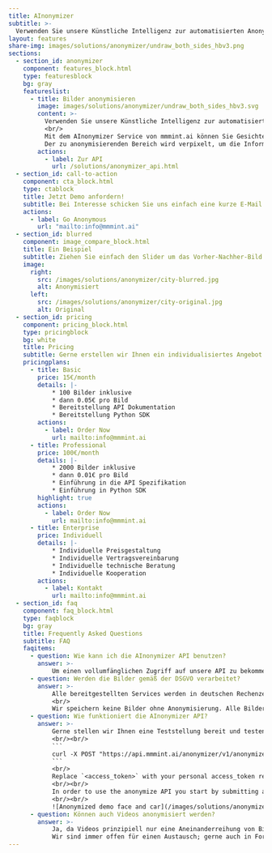 ```yaml
---
title: AInonymizer
subtitle: >-
  Verwenden Sie unsere Künstliche Intelligenz zur automatisierten Anonymisierung von Kennzeichen und Gesichtern - der AInonymizer!
layout: features
share-img: images/solutions/anonymizer/undraw_both_sides_hbv3.png
sections:
  - section_id: anonymizer
    component: features_block.html
    type: featuresblock
    bg: gray
    featureslist:
      - title: Bilder anonymisieren
        image: images/solutions/anonymizer/undraw_both_sides_hbv3.svg
        content: >-
          Verwenden Sie unsere Künstliche Intelligenz zur automatisierten <mark>Anonymisierung</mark> von Kennzeichen und Gesichtern.
          <br/>
          Mit dem AInonymizer Service von mmmint.ai können Sie Gesichter und Kennzeichen auf Fotos unkenntlich machen.
          Der zu anonymisierenden Bereich wird verpixelt, um die Informationen und personenbezogenen Daten unkenntlich zu machen.
        actions:
          - label: Zur API
            url: /solutions/anonymizer_api.html
  - section_id: call-to-action
    component: cta_block.html
    type: ctablock
    title: Jetzt Demo anfordern!
    subtitle: Bei Interesse schicken Sie uns einfach eine kurze E-Mail. Wir erstellen Ihnen einen Testzugang zu unserem AInonymizer-Service. Gerne unterstützen wir Sie beratend hinsichtlich der Implementierung in Ihr System.
    actions:
      - label: Go Anonymous
        url: "mailto:info@mmmint.ai"
  - section_id: blurred
    component: image_compare_block.html
    title: Ein Beispiel
    subtitle: Ziehen Sie einfach den Slider um das Vorher-Nachher-Bild zu vergleichen!
    image:
      right:
        src: /images/solutions/anonymizer/city-blurred.jpg
        alt: Anonymisiert
      left:
        src: /images/solutions/anonymizer/city-original.jpg
        alt: Original
  - section_id: pricing
    component: pricing_block.html
    type: pricingblock
    bg: white
    title: Pricing
    subtitle: Gerne erstellen wir Ihnen ein individualisiertes Angebot.
    pricingplans:
      - title: Basic
        price: 15€/month
        details: |-
            * 100 Bilder inklusive
            * dann 0.05€ pro Bild
            * Bereitstellung API Dokumentation
            * Bereitstellung Python SDK
        actions:
          - label: Order Now
            url: mailto:info@mmmint.ai
      - title: Professional
        price: 100€/month
        details: |-
            * 2000 Bilder inklusive
            * dann 0.01€ pro Bild
            * Einführung in die API Spezifikation
            * Einführung in Python SDK
        highlight: true
        actions:
          - label: Order Now
            url: mailto:info@mmmint.ai
      - title: Enterprise
        price: Individuell
        details: |-
            * Individuelle Preisgestaltung
            * Individuelle Vertragsvereinbarung
            * Individuelle technische Beratung
            * Individuelle Kooperation
        actions:
          - label: Kontakt
            url: mailto:info@mmmint.ai
  - section_id: faq
    component: faq_block.html
    type: faqblock
    bg: gray
    title: Frequently Asked Questions
    subtitle: FAQ
    faqitems:
      - question: Wie kann ich die AInonymizer API benutzen?
        answer: >-
            Um einen vollumfänglichen Zugriff auf unsere API zu bekommen, wird ein individualisierter APIKey (`access_token`) benötigt. Gerne stellen wir Ihnen eine Teststellung zur Verfügung, um den Anwendsfall explizit zu testen. Senden Sie uns hierzu bitte eine E-Mail an [info@mmmint.ai](mailto:info@mmmint.ai).
      - question: Werden die Bilder gemäß der DSGVO verarbeitet?
        answer: >-
            Alle bereitgestellten Services werden in deutschen Rechenzentren verarbeitet und gehosted. Übermittelte Datensätze werden in-transit und at-rest verschlüsselt. Ein Zugriff auf die Daten ist nur mit Hilfe des APIKey (`access_token`) möglich. Es wird strikt unter Einhaltung der gültigen DSGVO verarbeitet und gelagert. 
            <br/>
            Wir speichern keine Bilder ohne Anonymisierung. Alle Bilder und Videos werden nur für die Bearbeitung zu unseren Servern übermittelt und ausschließlich anonymisiert gespeichert. Das originale Bild kann zu keinem Zeitpunkt abgerufen werden.  
      - question: Wie funktioniert die AInonymizer API?
        answer: >-
            Gerne stellen wir Ihnen eine Teststellung bereit und testen live mit Ihnen die Verarbeitung. Anbei finden Sie einen Auszug aus unserer API Dokumentation. [[go to api documentation]](https://api.mmmint.ai/anonymizer/v1/docs)
            <br/><br/>
            ```
            curl -X POST "https://api.mmmint.ai/anonymizer/v1/anonymize/?face=true&numberplate=true&logoinsertion=true&access_token=<access_token>" -H  "accept: application/json" -H  "Content-Type: multipart/form-data" -F "file=@car_face.jpg;type=image/jpeg"
            ```
            <br/>
            Replace `<access_token>` with your personal access_token requested from us [info@mmmint.ai](mailto:info@mmmint.ai). 
            <br/><br/>
            In order to use the anonymize API you start by submitting an image via file upload, using a POST to `/anonymize/`. You can decide to only anonymize faces (`?face=true`) and/or numberplates (`?numberplate=true`)  or both (`?face=true&numberplate=true`) . Also, it is possible to overlay the numberplates with custom images using `?logoinsertion=true`. 
            <br/><br/>
            ![Anonymized demo face and car](/images/solutions/anonymizer/2314f3fed78c77b29373568b0740aac2124dab9150c8247c15ff7be374baa262.jpg)
      - question: Können auch Videos anonymisiert werden?
        answer: >-
            Ja, da Videos prinzipiell nur eine Aneinanderreihung von Bildern sind. Wir arbeiten gerade mit Hochdruck an einer Lösung zur Anonymisierung von Video-Material. Für einen <mark>early access</mark> Zugriff senden Sie uns bitte eine kurze E-Mail an [info@mmmint.ai](mailto:info@mmmint.ai).
            Wir sind immer offen für einen Austausch; gerne auch in Form eines Pilotprojektes mit Ihrem Unternehmen.
---
```

